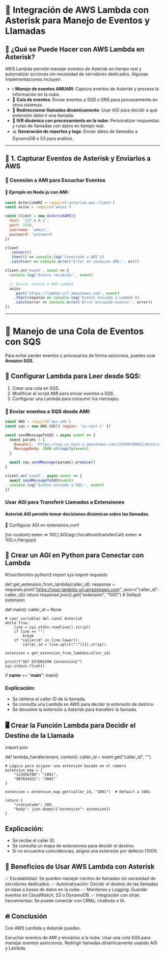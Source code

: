 # 📡 Integración de AWS Lambda con Asterisk para Manejo de Eventos y Llamadas

## 🚀 ¿Qué se Puede Hacer con AWS Lambda en Asterisk?

AWS Lambda permite manejar eventos de Asterisk en tiempo real y automatizar acciones sin necesidad de servidores dedicados. Algunas implementaciones incluyen:

- 📞 **Manejo de eventos AMI/ARI**: Captura eventos de Asterisk y procesa la información en la nube.
- 🎯 **Cola de eventos**: Enviar eventos a SQS o SNS para procesamiento en otros sistemas.
- 🔄 **Redireccionar llamadas dinámicamente**: Usar AGI para decidir a qué extensión debe ir una llamada.
- 🤖 **IVR dinámico con procesamiento en la nube**: Personalizar respuestas y rutas de llamadas con datos en tiempo real.
- 📊 **Generación de reportes y logs**: Enviar datos de llamadas a DynamoDB o S3 para análisis.

---

## 📡 1. Capturar Eventos de Asterisk y Enviarlos a AWS

### 🔗 Conexión a AMI para Escuchar Eventos

#### 📌 Ejemplo en Node.js con AMI:

```javascript
const AsteriskAMI = require('asterisk-ami-client')
const axios = require('axios')

const client = new AsteriskAMI({
  host: '127.0.0.1',
  port: 5038,
  username: 'admin',
  password: 'password'
})

client
  .connect()
  .then(() => console.log('Conectado a AMI'))
  .catch(err => console.error('Error en conexión AMI:', err))

client.on('event', event => {
  console.log('Evento recibido:', event)

  // Enviar evento a AWS Lambda
  axios
    .post('https://lambda-url.amazonaws.com', event)
    .then(response => console.log('Evento enviado a Lambda'))
    .catch(error => console.error('Error enviando evento:', error))
})
```

---

# 📡 Manejo de una Cola de Eventos con SQS

Para evitar perder eventos y procesarlos de forma asíncrona, puedes usar **Amazon SQS**.

## 🔗 Configurar Lambda para Leer desde SQS:

1. Crear una cola en SQS.
2. Modificar el script AMI para enviar eventos a SQS.
3. Configurar una Lambda para consumir los mensajes.

### 📌 Enviar eventos a SQS desde AMI:

```javascript
const AWS = require('aws-sdk')
const sqs = new AWS.SQS({ region: 'us-east-1' })

const sendMessageToSQS = async event => {
  const params = {
    QueueUrl: 'https://sqs.us-east-1.amazonaws.com/123456789012/AsteriskQueue',
    MessageBody: JSON.stringify(event)
  }

  await sqs.sendMessage(params).promise()
}

client.on('event', async event => {
  await sendMessageToSQS(event)
  console.log('Evento enviado a SQS:', event)
})
```

### Usar AGI para Transferir Llamadas a Extensiones

#### Asterisk AGI permite tomar decisiones dinámicas sobre las llamadas.

🔗 Configurar AGI en extensions.conf

[ivr-custom]
exten => 100,1,AGI(agi://localhost/transferCall)
exten => 100,n,Hangup()

## 🔗 Crear un AGI en Python para Conectar con Lambda

#!/usr/bin/env python3
import sys
import requests

def get_extension_from_lambda(caller_id):
response = requests.post("https://your-lambda-url.amazonaws.com", json={"caller_id": caller_id})
return response.json().get("extension", "1001") # Default extension

def main():
caller_id = None

    # Leer variables del canal Asterisk
    while True:
        line = sys.stdin.readline().strip()
        if line == "":
            break
        if "callerid" in line.lower():
            caller_id = line.split(":")[1].strip()

    extension = get_extension_from_lambda(caller_id)

    print(f"SET EXTENSION {extension}")
    sys.stdout.flush()

if **name** == "**main**":
main()

### Explicación:

- Se obtiene el caller ID de la llamada.
- Se consulta una Lambda en AWS para decidir la extensión de destino.
- Se devuelve la extensión a Asterisk para transferir la llamada.

## 🖥 Crear la Función Lambda para Decidir el Destino de la Llamada

import json

def lambda_handler(event, context):
caller_id = event.get("caller_id", "")

    # Lógica para asignar una extensión basada en el número
    extension_map = {
        "123456789": "2001",
        "987654321": "3001"
    }

    extension = extension_map.get(caller_id, "1001")  # Default a 1001

    return {
        "statusCode": 200,
        "body": json.dumps({"extension": extension})
    }

## Explicación:

- Se recibe el caller ID.
- Se consulta un mapa de extensiones para decidir el destino.
- Si no encuentra coincidencias, asigna una extensión por defecto (1001).

## 🎯 Beneficios de Usar AWS Lambda con Asterisk

✅ Escalabilidad: Se pueden manejar cientos de llamadas sin necesidad de servidores dedicados.
✅ Automatización: Decidir el destino de las llamadas en base a bases de datos en la nube.
✅ Monitoreo y Logging: Guardar eventos en CloudWatch, S3 o DynamoDB.
✅ Integración con otras herramientas: Se puede conectar con CRMs, chatbots o IA.

## 🔥 Conclusión

Con AWS Lambda y Asterisk puedes:

Escuchar eventos de AMI y enviarlos a la nube.
Usar una cola SQS para manejar eventos asíncronos.
Redirigir llamadas dinámicamente usando AGI y Lambda.
